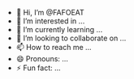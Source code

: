 - 👋 Hi, I’m @FAFOEAT
- 👀 I’m interested in ...
- 🌱 I’m currently learning ...
- 💞️ I’m looking to collaborate on ...
- 📫 How to reach me ...
- 😄 Pronouns: ...
- ⚡ Fun fact: ...

<!---
FAFOEAT/FAFOEAT is a ✨ special ✨ repository because its `README.md` (this file) appears on your GitHub profile.
You can click the Preview link to take a look at your changes.
--->
